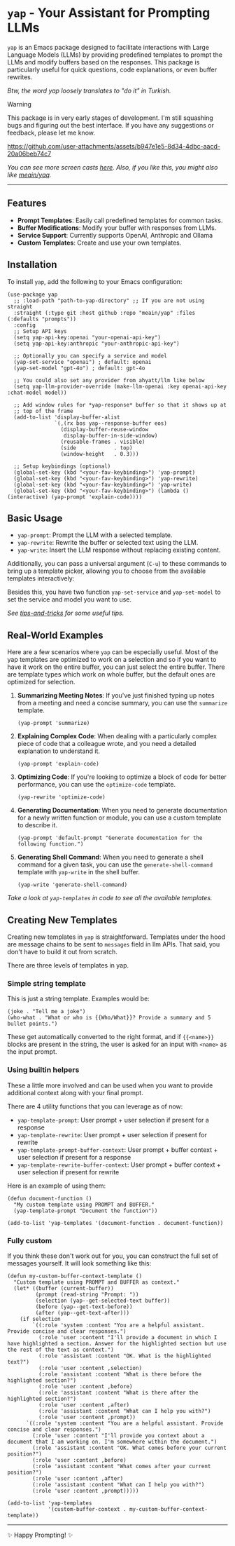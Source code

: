 # `yap` - Your Assistant for Prompting LLMs

`yap` is an Emacs package designed to facilitate interactions with
Large Language Models (LLMs) by providing predefined templates to
prompt the LLMs and modify buffers based on the responses. This
package is particularly useful for quick questions, code explanations,
or even buffer rewrites.

*Btw, the word yap loosely translates to "do it" in Turkish.*

> [!WARNING]
> This package is in very early stages of development. I'm still
> squashing bugs and figuring out the best interface. If you have any
> suggestions or feedback, please let me know.

https://github.com/user-attachments/assets/b947e1e5-8d34-4dbc-aacd-20a06beb74c7

*You can see more screen casts
[here](https://github.com/meain/yap/issues/2). Also, if you like this,
you might also like [meain/yaq](https://github.com/meain/yaq).*

---

## Features

- **Prompt Templates**: Easily call predefined templates for common tasks.
- **Buffer Modifications**: Modify your buffer with responses from LLMs.
- **Service Support**: Currently supports OpenAI, Anthropic and Ollama
- **Custom Templates**: Create and use your own templates.

## Installation

To install `yap`, add the following to your Emacs configuration:

```emacs-lisp
(use-package yap
  ;; :load-path "path-to-yap-directory" ;; If you are not using straight
  :straight (:type git :host github :repo "meain/yap" :files (:defaults "prompts"))
  :config
  ;; Setup API keys
  (setq yap-api-key:openai "your-openai-api-key")
  (setq yap-api-key:anthropic "your-anthropic-api-key")

  ;; Optionally you can specify a service and model
  (yap-set-service "openai") ; default: openai
  (yap-set-model "gpt-4o") ; default: gpt-4o

  ;; You could also set any provider from ahyatt/llm like below
  (setq yap-llm-provider-override (make-llm-openai :key openai-api-key :chat-model model))

  ;; Add window rules for *yap-response* buffer so that it shows up at
  ;; top of the frame
  (add-to-list 'display-buffer-alist
               `(,(rx bos yap--response-buffer eos)
                 (display-buffer-reuse-window
                  display-buffer-in-side-window)
                 (reusable-frames . visible)
                 (side            . top)
                 (window-height   . 0.3)))

  ;; Setup keybindings (optional)
  (global-set-key (kbd "<your-fav-keybinding>") 'yap-prompt)
  (global-set-key (kbd "<your-fav-keybinding>") 'yap-rewrite)
  (global-set-key (kbd "<your-fav-keybinding>") 'yap-write)
  (global-set-key (kbd "<your-fav-keybinding>") (lambda () (interactive) (yap-prompt 'explain-code))))
```

## Basic Usage

- `yap-prompt`: Prompt the LLM with a selected template.
- `yap-rewrite`: Rewrite the buffer or selected text using the LLM.
- `yap-write`: Insert the LLM response without replacing existing
  content.

Additionally, you can pass a universal argument (`C-u`) to these
commands to bring up a template picker, allowing you to choose from
the available templates interactively:

Besides this, you have two function `yap-set-service` and
`yap-set-model` to set the service and model you want to use.

*See [tips-and-tricks](./tips-and-tricks.md) for some useful tips.*

## Real-World Examples

Here are a few scenarios where `yap` can be especially useful. Most of
the yap templates are optimized to work on a selection and so if you
want to have it work on the entire buffer, you can just select the
entire buffer. There are template types which work on whole buffer,
but the default ones are optimized for selection.

1. **Summarizing Meeting Notes**:
   If you've just finished typing up notes from a meeting and need a concise summary, you can use the `summarize` template.
   ```emacs-lisp
   (yap-prompt 'summarize)
   ```

2. **Explaining Complex Code**:
   When dealing with a particularly complex piece of code that a colleague wrote, and you need a detailed explanation to understand it.
   ```emacs-lisp
   (yap-prompt 'explain-code)
   ```

3. **Optimizing Code**:
   If you're looking to optimize a block of code for better performance, you can use the `optimize-code` template.
   ```emacs-lisp
   (yap-rewrite 'optimize-code)
   ```

4. **Generating Documentation**:
   When you need to generate documentation for a newly written function or module, you can use a custom template to describe it.
   ```emacs-lisp
   (yap-prompt 'default-prompt "Generate documentation for the following function.")
   ```

4. **Generating Shell Command**:
    When you need to generate a shell command for a given task, you can use the `generate-shell-command` template with `yap-write` in the shell buffer.
    ```emacs-lisp
    (yap-write 'generate-shell-command)
    ```

*Take a look at `yap-templates` in code to see all the available templates.*

## Creating New Templates

Creating new templates in `yap` is straightforward. Templates under
the hood are message chains to be sent to `messages` field in llm
APIs. That said, you don't have to build it out from scratch.

There are three levels of templates in yap.

### Simple string template

This is just a string template. Examples would be:

``` emacs-lisp
(joke . "Tell me a joke")
(who-what . "What or who is {{Who/What}}? Provide a summary and 5 bullet points.")
```

These get automatically converted to the right format, and if
`{{<name>}}` blocks are present in the string, the user is asked for
an input with `<name>` as the input prompt.

### Using builtin helpers

These a little more involved and can be used when you want to provide
additional context along with your final prompt.

There are 4 utility functions that you can leverage as of now:

- `yap-template-prompt`: User prompt + user selection if present for a response
- `yap-template-rewrite`: User prompt + user selection if present for rewrite
- `yap-template-prompt-buffer-context`: User prompt + buffer context + user selection if present for a response
- `yap-template-rewrite-buffer-context`: User prompt + buffer context + user selection if present for rewrite

Here is an example of using them:

```emacs-lisp
(defun document-function ()
  "My custom template using PROMPT and BUFFER."
  (yap-template-prompt "Document the function"))

(add-to-list 'yap-templates '(document-function . document-function))
```

### Fully custom

If you think these don't work out for you, you can construct the full
set of messages yourself. It will look something like this:

```emacs-lisp
(defun my-custom-buffer-context-template ()
  "Custom template using PROMPT and BUFFER as context."
  (let* ((buffer (current-buffer))
         (prompt (read-string "Prompt: "))
         (selection (yap--get-selected-text buffer))
         (before (yap--get-text-before))
         (after (yap--get-text-after)))
    (if selection
        `((:role 'system :content "You are a helpful assistant. Provide concise and clear responses.")
          (:role 'user :content "I'll provide a document in which I have highlighted a section. Answer for the highlighted section but use the rest of the text as context.")
          (:role 'assistant :content "OK. What is the highlighted text?")
          (:role 'user :content ,selection)
          (:role 'assistant :content "What is there before the highlighted section?")
          (:role 'user :content ,before)
          (:role 'assistant :content "What is there after the highlighted section?")
          (:role 'user :content ,after)
          (:role 'assistant :content "What can I help you with?")
          (:role 'user :content ,prompt))
      `((:role 'system :content "You are a helpful assistant. Provide concise and clear responses.")
        (:role 'user :content "I'll provide you context about a document that I am working on. I'm somewhere within the document.")
        (:role 'assistant :content "OK. What comes before your current position?")
        (:role 'user :content ,before)
        (:role 'assistant :content "What comes after your current position?")
        (:role 'user :content ,after)
        (:role 'assistant :content "What can I help you with?")
        (:role 'user :content ,prompt)))))

(add-to-list 'yap-templates
             '(custom-buffer-context . my-custom-buffer-context-template))
```

---

✨ Happy Prompting! ✨
